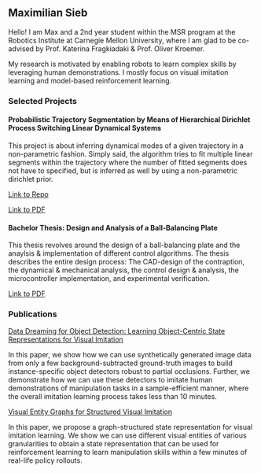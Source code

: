 ## Maximilian Sieb

Hello! I am Max and a 2nd year student within the MSR program at the Robotics Institute at Carnegie Mellon University, where I am glad to be co-advised by Prof. Katerina Fragkiadaki & Prof. Oliver Kroemer.

My research is motivated by enabling robots to learn complex skills by leveraging human demonstrations. I mostly focus on visual imitation learning and model-based reinforcement learning.

### Selected Projects

#### Probabilistic Trajectory Segmentation by Means of Hierarchical Dirichlet Process Switching Linear Dynamical Systems

This project is about inferring dynamical modes of a given trajectory in a non-parametric fashion. Simply said, the algorithm tries to fit multiple linear segments within the trajectory where the number of fitted segments does not have to specified, but is inferred as well by using a non-parametric dirichlet prior.

[Link to Repo](https://github.com/msieb1/switching-linear-dynamical-systems)

[Link to PDF](pdf/HDP_SLDS.pdf)

#### Bachelor Thesis: Design and Analysis of a Ball-Balancing Plate

This thesis revolves around the design of a ball-balancing plate and the anaylsis & implementation of different control algorithms. The thesis describes the entire design process: The CAD-design of the contraption, the dynamical & mechanical analysis, the control design & analysis, the microcontroller implementation, and experimental verification.

[Link to PDF](pdf/bachelor_thesis.pdf)
      



### Publications

[Data Dreaming for Object Detection: Learning Object-Centric State Representations for Visual Imitation](pdf/ddfod.pdf) 

In this paper, we show how we can use synthetically generated image data from only a few background-subtracted ground-truth images to build instance-specific object detectors robust to partial occlusions. Further, we demonstrate how we can use these detectors to imitate human demonstrations of manipulation tasks in a sample-efficient manner, where the overall imitation learning process takes less than 10 minutes.

[Visual Entity Graphs for Structured Visual Imitation](https://msieb1.github.io/visual-entity-graphs/)

In this paper, we propose a graph-structured state representation for visual imitation learning. We show we can use different visual entities of various granularities to obtain a state representation that can be used for reinforcement learning to learn manipulation skills within a few minutes of real-life policy rollouts.
